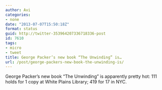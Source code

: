 ```yaml
---
author: Avi
categories:
- none
date: "2013-07-07T15:50:18Z"
format: status
guid: http://twitter-353964207336718336-post
id: 7610
tags:
- micro
- tweet
title: George Packer’s new book “The Unwinding” is…
url: /post/george-packers-new-book-the-unwinding-is/
---
```

George Packer’s new book “The Unwinding” is apparently pretty hot: 111 holds for 1 copy at White Plains Library; 419 for 17 in NYC.